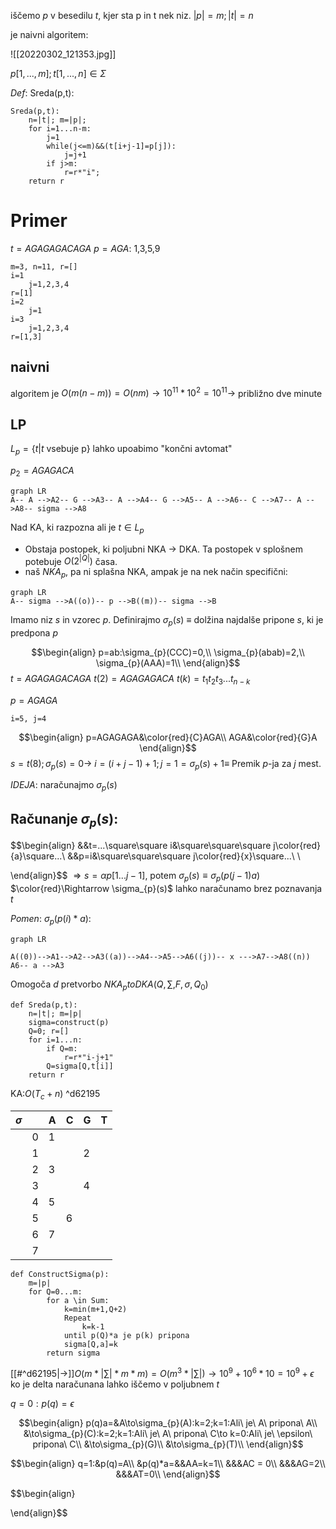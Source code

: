 iščemo $p$ v besedilu $t$, kjer sta p in t nek niz.
$|p|=m;|t|=n$

je naivni algoritem:

![[20220302_121353.jpg]]

$p[1,...,m];t[1,...,n]\in \Sigma$

$Def:$ 
Sreda(p,t):
```
Sreda(p,t):
	n=|t|; m=|p|;
	for i=1...n-m:
		j=1
		while(j<=m)&&(t[i+j-1]=p[j]):
			j=j+1
		if j>m:
			r=r*"i";
	return r
```

# Primer
$t=AGAGAGACAGA$
$p=AGA$: 1,3,5,9

```
m=3, n=11, r=[]
i=1
	j=1,2,3,4
r=[1]
i=2
	j=1
i=3
	j=1,2,3,4
r=[1,3]
```

## naivni
algoritem je $O(m(n-m))=O(nm)\to 10^{11}*10^{2}=10^{11}\to$ približno dve minute

## LP
$L_p=\{t|t$ vsebuje p$\}$
lahko upoabimo "končni avtomat" 

$p_2=AGAGACA$
```mermaid
graph LR
A-- A -->A2-- G -->A3-- A -->A4-- G -->A5-- A -->A6-- C -->A7-- A -->A8-- sigma -->A8
```
Nad KA, ki razpozna ali je $t\in L_{p}$
- Obstaja postopek, ki poljubni NKA -> DKA. Ta postopek v splošnem potebuje $O(2^{|Q|})$ časa.
- naš $NKA_p$, pa ni splašna NKA, ampak je na nek način specifični:
```mermaid
graph LR
A-- sigma -->A((o))-- p -->B((m))-- sigma -->B
```

Imamo niz $s$ in vzorec $p$. Definirajmo $\sigma_p(s)\ \equiv$ dolžina najdalše pripone $s$, ki je predpona $p$  

$$\begin{align}
p=ab:\sigma_{p}(CCC)=0,\\
\sigma_{p}(abab)=2,\\
\sigma_{p}(AAA)=1\\
\end{align}$$
$t=AGAGAGACAGA$
$t(2)=AGAGAGACA$
$t(k)=t_{1}t_{2}t_{3}...t_{n-k}$

$p=AGAGA$

```
i=5, j=4

```
$$\begin{align}
p=AGAGAGA&\color{red}{C}AGA\\
AGA&\color{red}{G}A
\end{align}$$
$s=t(8);\sigma_{p}(s)=0\to$ 
$i=(i+j-1)+1; j=1=\sigma_{p}(s)+1\equiv$ Premik $p$-ja za $j$ mest.

$IDEJA:$ naračunajmo $\sigma_{p}(s)$

## Računanje $\sigma_{p}(s)$:
$$\begin{align}
&&t=...\square\square i&\square\square\square j\color{red}{a}\square...\\
&&p=i&\square\square\square j\color{red}{x}\square...\\
\\

\end{align}$$
$\Rightarrow s=\alpha p[1...j-1]$, potem $\sigma_{p}(s)\equiv \sigma_{p}(p(j-1)a)$
$\color{red}\Rightarrow \sigma_{p}(s)$ lahko naračunamo brez poznavanja $t$

$Pomen:$ $\sigma_{p}(p(i)*a)$:

```mermaid
graph LR

A((0))-->A1-->A2-->A3((a))-->A4-->A5-->A6((j))-- x --->A7-->A8((n))
A6-- a -->A3
```

Omogoča $d$ pretvorbo $NKA_{p}to DKA(Q,\sum , F, \sigma, Q_0)$
```
def Sreda(p,t):
	n=|t|; m=|p|
	sigma=construct(p)
	Q=0; r=[]
	for i=1...n:
		if Q=m:
			r=r*"i-j+1"
		Q=sigma[Q,t[i]]
	return r
```

KA:$O(T_{c}+n)$ ^d62195


| $\sigma$ |     | A   | C   | G   | T   |
| -------- | --- | --- | --- | --- | --- |
|          | 0   | 1   |     |     |     |
|          | 1   |     |     | 2   |     |
|          | 2   | 3   |     |     |     |
|          | 3   |     |     | 4   |     |
|          | 4   | 5   |     |     |     |
|          | 5   |     | 6   |     |     |
|          | 6   | 7   |     |     |     |
|          | 7   |     |     |     |     |


```
def ConstructSigma(p):
	m=|p|
	for Q=0...m:
		for a \in Sum:
			k=min(m+1,Q+2)
			Repeat
				k=k-1
			until p(Q)*a je p(k) pripona
			sigma[Q,a]=k
		return sigma
```
[[#^d62195|->]]$O(m*|\sum|*m*m)=O(m^3*|\sum|)\to 10^9+10^6*10=10^9+\epsilon$
ko je delta naračunana lahko iščemo v poljubnem $t$


$q=0:p(q)=\epsilon$

$$\begin{align}
p(q)a=&A\to\sigma_{p}(A):k=2;k=1:Ali\ je\ A\ pripona\ A\\
&\to\sigma_{p}(C):k=2;k=1:Ali\ je\ A\ pripona\ C\to k=0:Ali\ je\ \epsilon\ pripona\ C\\
&\to\sigma_{p}(G)\\
&\to\sigma_{p}(T)\\
\end{align}$$

$$\begin{align}
q=1:&p(q)=A\\
&p(q)*a=&&AA=k=1\\
&&&AC = 0\\
&&&AG=2\\
&&&AT=0\\
\end{align}$$

$$\begin{align}

\end{align}$$